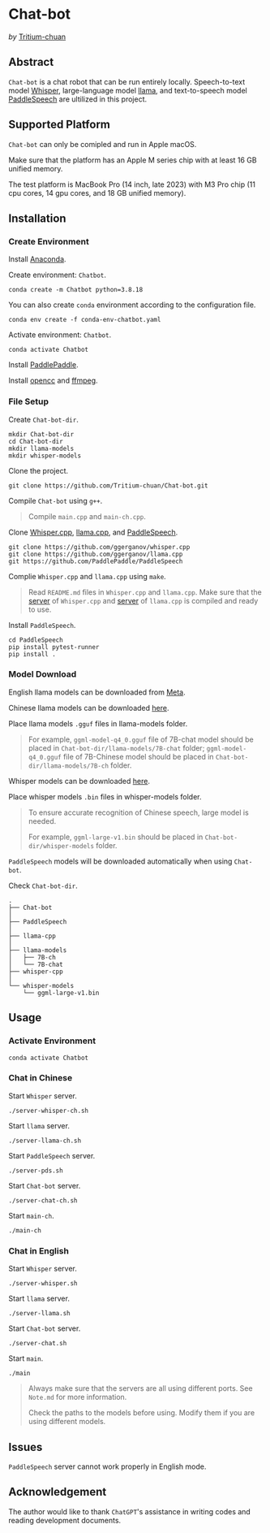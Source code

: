 # Chat-bot 

*by* [Tritium-chuan](https://github.com/Tritium-chuan)

## Abstract

`Chat-bot` is a chat robot that can be run entirely locally. Speech-to-text model [Whisper](https://github.com/openai/whisper), large-language model [llama](https://github.com/facebookresearch/llama), and text-to-speech model [PaddleSpeech](https://github.com/PaddlePaddle/PaddleSpeech) are ultilized in this project.

## Supported Platform

`Chat-bot` can only be comipled and run in Apple macOS. 

Make sure that the platform has an Apple M series chip with at least 16 GB unified memory. 

The test platform is MacBook Pro (14 inch, late 2023) with M3 Pro chip (11 cpu cores, 14 gpu cores, and 18 GB unified memory). 

## Installation

### Create Environment

Install [Anaconda](https://www.anaconda.com).

Create environment: `Chatbot`.

```shell
conda create -m Chatbot python=3.8.18
```

You can also create `conda` environment according to the configuration file.

```shell
conda env create -f conda-env-chatbot.yaml
```

Activate environment: `Chatbot`.

```shell
conda activate Chatbot
```

Install [PaddlePaddle](https://www.paddlepaddle.org.cn/en). 

Install [opencc](https://formulae.brew.sh/formula/opencc) and [ffmpeg](https://formulae.brew.sh/formula/ffmpeg#default).

### File Setup

Create `Chat-bot-dir`.

```shell
mkdir Chat-bot-dir
cd Chat-bot-dir
mkdir llama-models
mkdir whisper-models
```

Clone the project.

```shell
git clone https://github.com/Tritium-chuan/Chat-bot.git
```

Compile `Chat-bot` using `g++`.

> Compile `main.cpp` and `main-ch.cpp`.

Clone [Whisper.cpp](https://github.com/ggerganov/whisper.cpp), [llama.cpp](https://github.com/ggerganov/llama.cpp), and [PaddleSpeech](https://github.com/PaddlePaddle/PaddleSpeech).

```shell
git clone https://github.com/ggerganov/whisper.cpp
git clone https://github.com/ggerganov/llama.cpp
git https://github.com/PaddlePaddle/PaddleSpeech
```

Complie `Whisper.cpp` and `llama.cpp` using `make`.

> Read `README.md` files in `Whisper.cpp` and `llama.cpp`. Make sure that the [server](https://github.com/ggerganov/whisper.cpp/tree/6559b538e5e05cfa199c15d46ca5bd0edd353974/examples/server) of `Whisper.cpp` and [server](https://github.com/ggerganov/llama.cpp/tree/1f5cd83275fabb43f2ae92c30033b384a3eb37b4/examples/server) of `llama.cpp` is compiled and ready to use. 

Install `PaddleSpeech`.

```shell
cd PaddleSpeech
pip install pytest-runner
pip install .
```

### Model Download

English llama models can be downloaded from [Meta](https://ai.meta.com/llama/#download-the-model). 

Chinese llama models can be downloaded [here](https://github.com/ymcui/Chinese-LLaMA-Alpaca-2).

Place llama models `.gguf` files in llama-models folder.

> For example, `ggml-model-q4_0.gguf` file of 7B-chat model should be placed in `Chat-bot-dir/llama-models/7B-chat` folder; `ggml-model-q4_0.gguf` file of 7B-Chinese model should be placed in `Chat-bot-dir/llama-models/7B-ch` folder.

Whisper models can be downloaded [here](https://huggingface.co/ggerganov/whisper.cpp/tree/main).

Place whisper models `.bin` files in whisper-models folder.

> To ensure accurate recognition of Chinese speech, large model is needed.
>
> For example, `ggml-large-v1.bin` should be placed in `Chat-bot-dir/whisper-models` folder.

`PaddleSpeech` models will be downloaded automatically when using `Chat-bot`.

Check `Chat-bot-dir`. 

```shell
.
├── Chat-bot
│
├── PaddleSpeech
│
├── llama-cpp
│
├── llama-models
│   ├── 7B-ch
│   └── 7B-chat
├── whisper-cpp
│
└── whisper-models
    └── ggml-large-v1.bin
```

## Usage

### Activate Environment

```shell
conda activate Chatbot
```

### Chat in Chinese

Start `Whisper` server.

```shell
./server-whisper-ch.sh
```

Start `llama` server.

```shell
./server-llama-ch.sh
```

Start `PaddleSpeech` server.

```shell
./server-pds.sh
```

Start `Chat-bot` server.

```shell
./server-chat-ch.sh
```

Start `main-ch`.

```shell
./main-ch
```

### Chat in English

Start `Whisper` server.

```shell
./server-whisper.sh
```

Start `llama` server.

```shell
./server-llama.sh
```

Start `Chat-bot` server.

```shell
./server-chat.sh
```

Start `main`.

```shell
./main
```

> Always make sure that the servers are all using different ports. See `Note.md` for more information.
>
> Check the paths to the models before using. Modify them if you are using different models.

## Issues

`PaddleSpeech` server cannot work properly in English mode. 

## Acknowledgement

The author would like to thank `ChatGPT`'s assistance in writing codes and reading development documents.
